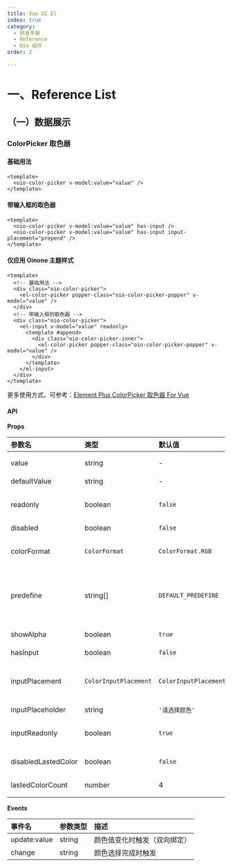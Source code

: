 ```yaml
---
title: Vue UI El
index: true
category:
  - 研发手册
  - Reference
  - Oio 组件
order: 2

---
```

# 一、Reference List

## （一）数据展示

### ColorPicker 取色器

#### 基础用法

```vue
<template>
  <oio-color-picker v-model:value="value" />
</template>
```

#### 带输入框的取色器

```vue
<template>
  <oio-color-picker v-model:value="value" has-input />
  <oio-color-picker v-model:value="value" has-input input-placement="prepend" />
</template>
```

#### 仅应用 Oinone 主题样式

```vue
<template>
  <!-- 基础用法 -->
  <div class="oio-color-picker">
    <el-color-picker popper-class="oio-color-picker-popper" v-model="value" />
  </div>
  <!-- 带输入框的取色器 -->
  <div class="oio-color-picker">
    <el-input v-model="value" readonly>
      <template #append>
        <div class="oio-color-picker-inner">
          <el-color-picker popper-class="oio-color-picker-popper" v-model="value" />
        </div>
      </template>
    </el-input>
  </div>
</template>
```

更多使用方式，可参考：[Element Plus ColorPicker 取色器 For Vue](https://cn.element-plus.org/zh-CN/component/color-picker.html)

#### **API**

**Props**

| **参数名** | **类型** | **默认值** | **描述** |
| :----------------------------------------------------------- | :----------------------------------------------------------- | :----------------------------------------------------------- | :----------------------------------------------------------- |
| value | string | - | 绑定的颜色值（双向绑定） |
| defaultValue | string | - | 初始颜色值 |
| readonly | boolean | `false`             | 是否为只读模式（禁止选择颜色） |
| disabled | boolean | `false`             | 是否禁用组件 |
| colorFormat | `ColorFormat`       | `ColorFormat.RGB`   | 颜色格式（枚举值或字符串，如 `'hex'`、`'hsl'`） |
| predefine | string[] | `DEFAULT_PREDEFINE` | 预设颜色列表（支持 RGB/HEX 格式，自动去重并处理透明度） |
| showAlpha | boolean | `true`              | 是否显示透明度调节滑块 |
| hasInput | boolean | `false`             | 是否显示输入框 |
| inputPlacement | `ColorInputPlacement` | `ColorInputPlacement.BEFORE` | 输入框位置（枚举值，控制在颜色选择器前或后） |
| inputPlaceholder | string | `'请选择颜色'`      | 输入框占位文本 |
| inputReadonly | boolean | `true`              | 输入框是否为只读（`hasInput: true` 时生效） |
| disabledLastedColor | boolean | `false`             | 是否禁用最近使用颜色功能 |
| lastedColorCount | number | 4                                                            | 最近使用颜色数量 |


**Events**

| **事件名** | **参数类型** | **描述** |
| :----------------------------------------------------------- | :----------------------------------------------------------- | :----------------------------------------------------------- |
| update:value | string | 颜色值变化时触发（双向绑定） |
| change | string | 颜色选择完成时触发 |

